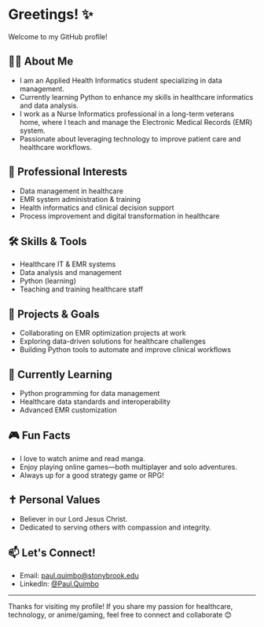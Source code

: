 # Greetings! ✨

Welcome to my GitHub profile!

## 🙋‍♂️ About Me
- I am an Applied Health Informatics student specializing in data management.
- Currently learning Python to enhance my skills in healthcare informatics and data analysis.
- I work as a Nurse Informatics professional in a long-term veterans home, where I teach and manage the Electronic Medical Records (EMR) system.
- Passionate about leveraging technology to improve patient care and healthcare workflows.

## 🏥 Professional Interests
- Data management in healthcare
- EMR system administration & training
- Health informatics and clinical decision support
- Process improvement and digital transformation in healthcare

## 🛠️ Skills & Tools
- Healthcare IT & EMR systems
- Data analysis and management
- Python (learning)
- Teaching and training healthcare staff

## 🚀 Projects & Goals
- Collaborating on EMR optimization projects at work
- Exploring data-driven solutions for healthcare challenges
- Building Python tools to automate and improve clinical workflows

## 🌱 Currently Learning
- Python programming for data management
- Healthcare data standards and interoperability
- Advanced EMR customization

## 🎮 Fun Facts
- I love to watch anime and read manga.
- Enjoy playing online games—both multiplayer and solo adventures.
- Always up for a good strategy game or RPG!

## ✝️ Personal Values
- Believer in our Lord Jesus Christ.
- Dedicated to serving others with compassion and integrity.

## 📫 Let's Connect!
- Email: paul.quimbo@stonybrook.edu
- LinkedIn: [@Paul.Quimbo](https://www.linkedin.com/in/paul-quimbo-73ab1b260/)

---

Thanks for visiting my profile! If you share my passion for healthcare, technology, or anime/gaming, feel free to connect and collaborate 😊
